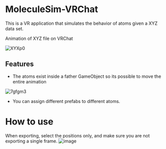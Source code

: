 # MoleculeSim-VRChat

This is a VR application that simulates the behavior of atoms given a XYZ data set. 

 Animation of XYZ file on VRChat
 
 ![XYXp0](https://user-images.githubusercontent.com/8094167/234337101-c6c4f972-af58-4fb5-8656-60316293c7f6.gif)



## Features

* The atoms exist inside a father GameObject so its possible to move the entire animation

![7gfgm3](https://user-images.githubusercontent.com/8094167/228888337-70e9f02d-6512-468a-9d6c-fa20d1f3cab1.gif)

* You can assign different prefabs to different atoms.
 



# How to use 

When exporting, select the positions only, and make sure you are not exporting a single frame.
![image](https://user-images.githubusercontent.com/8094167/234338878-461c43fd-184c-4cca-895b-b6ca089bc8f4.png)
